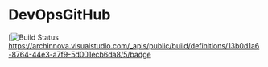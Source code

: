 # DevOpsGitHub

[![Build Status](https://archinnova.visualstudio.com/_apis/public/build/definitions/13b0d1a6-8764-44e3-a7f9-5d001ecb6da8/5/badge)
https://archinnova.visualstudio.com/_apis/public/build/definitions/13b0d1a6-8764-44e3-a7f9-5d001ecb6da8/5/badge

